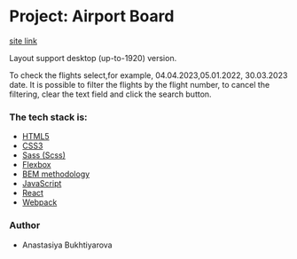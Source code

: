# Project: Airport Board

[site link](https://airport-board-site.netlify.app)

Layout support desktop (up-to-1920) version.

To check the flights select,for example, 04.04.2023,05.01.2022, 30.03.2023 date.
It is possible to filter the flights by the flight number, to cancel the filtering, clear the text field and click the search button.

### The tech stack is:

- [HTML5](https://en.wikipedia.org/wiki/HTML5)
- [CSS3](https://en.wikipedia.org/wiki/Cascading_Style_Sheets)
- [Sass (Scss)](https://sass-lang.com/)
- [Flexbox](https://en.wikipedia.org/wiki/CSS_Flexible_Box_Layout)
- [BEM methodology](https://en.bem.info/methodology/)
- [JavaScript](https://en.wikipedia.org/wiki/JavaScript)
- [React](<https://en.wikipedia.org/wiki/React_(software)>)
- [Webpack](https://en.wikipedia.org/wiki/Webpack)

### Author

- Anastasiya Bukhtiyarova